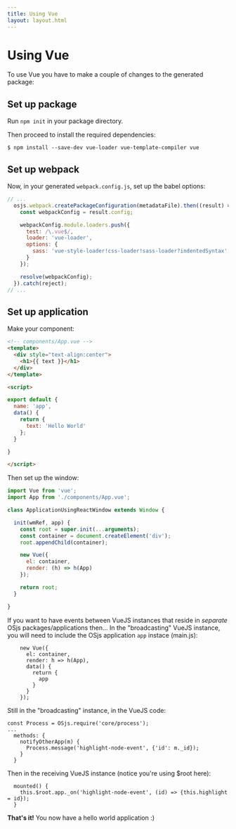 ```yaml
---
title: Using Vue
layout: layout.html
---
```


# Using Vue

To use Vue you have to make a couple of changes to the generated package:



## Set up package

Run `npm init` in your package directory.

Then proceed to install the required dependencies:

```
$ npm install --save-dev vue-loader vue-template-compiler vue
```

## Set up webpack

Now, in your generated `webpack.config.js`, set up the babel options:

```javascript
// ...
  osjs.webpack.createPackageConfiguration(metadataFile).then((result) => {
    const webpackConfig = result.config;

    webpackConfig.module.loaders.push({
      test: /\.vue$/,
      loader: 'vue-loader',
      options: {
        sass: 'vue-style-loader!css-loader!sass-loader?indentedSyntax'
      }
    });

    resolve(webpackConfig);
  }).catch(reject);
// ...
```

## Set up application

Make your component:

```html
<!-- components/App.vue -->
<template>
  <div style="text-align:center">
    <h1>{{ text }}</h1>
  </div>
</template>

<script>

export default {
  name: 'app',
  data() {
    return {
      text: 'Hello World'
    };
  }

}

</script>
```

Then set up the window:

``` javascript
import Vue from 'vue';
import App from './components/App.vue';

class ApplicationUsingReactWindow extends Window {

  init(wmRef, app) {
    const root = super.init(...arguments);
    const container = document.createElement('div');
    root.appendChild(container);

    new Vue({
      el: container,
      render: (h) => h(App)
    });

    return root;
  }

}
```

If you want to have events between VueJS instances that reside in *separate* OSjs packages/applications then...
In the "broadcasting" VueJS instance, you will need to include the OSjs application `app` instace (main.js):
```
    new Vue({
      el: container,
      render: h => h(App),
      data() {
        return {
          app
        }
      }
    });
```
Still in the "broadcasting" instance, in the VueJS code: 
```
const Process = OSjs.require('core/process');
...
  methods: {
    notifyOtherApp(m) {
      Process.message('highlight-node-event', {'id': m._id});
    }
  }
```

Then in the receiving VueJS instance (notice you're using $root here):
```
  mounted() {
    this.$root.app._on('highlight-node-event', (id) => {this.highlight = id});
  }
```

**That's it!** You now have a hello world application :)

